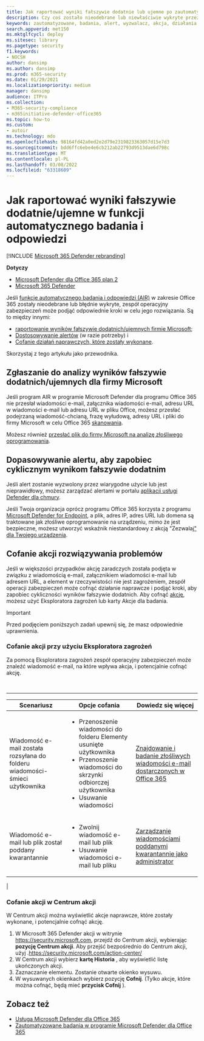 ```yaml
---
title: Jak raportować wyniki fałszywie dodatnie lub ujemne po zautomatyzowanym śledztwie w programie Microsoft Defender Office 365
description: Czy coś zostało nieodebrane lub niewłaściwie wykryte przez program AIR w programie Microsoft Defender dla systemu Office 365? Dowiedz się, jak przesłać do firmy Microsoft wyniki fałszywie dodatnie lub ujemne fałszywie ujemne w celu analizy.
keywords: zautomatyzowane, badania, alert, wyzwalacz, akcja, działania naprawcze, wynik fałszywie dodatni, wynik fałszywie ujemny
search.appverid: met150
ms.mktglfcycl: deploy
ms.sitesec: library
ms.pagetype: security
f1.keywords:
- NOCSH
author: dansimp
ms.author: dansimp
ms.prod: m365-security
ms.date: 01/29/2021
ms.localizationpriority: medium
manager: dansimp
audience: ITPro
ms.collection:
- M365-security-compliance
- m365initiative-defender-office365
ms.topic: how-to
ms.custom:
- autoir
ms.technology: mdo
ms.openlocfilehash: 98164fd42a0ed2e2d79e2319823363057d15e7d3
ms.sourcegitcommit: bdd6ffc6ebe4e6cb212ab22793d9513dae6d798c
ms.translationtype: MT
ms.contentlocale: pl-PL
ms.lasthandoff: 03/08/2022
ms.locfileid: "63318609"
---
```

# <a name="how-to-report-false-positivesnegatives-in-automated-investigation-and-response-capabilities"></a>Jak raportować wyniki fałszywie dodatnie/ujemne w funkcji automatycznego badania i odpowiedzi

[!INCLUDE [Microsoft 365 Defender rebranding](../includes/microsoft-defender-for-office.md)]

**Dotyczy**
- [Microsoft Defender dla Office 365 plan 2](defender-for-office-365.md)
- [Microsoft 365 Defender](../defender/microsoft-365-defender.md)

Jeśli [funkcje automatycznego badania i odpowiedzi (AIR)](automated-investigation-response-office.md) w zakresie Office 365 zostały nieodebrane lub błędnie wykryte, zespół operacyjny zabezpieczeń może podjąć odpowiednie kroki w celu jego rozwiązania. Są to między innymi:

- [raportowanie wyników fałszywie dodatnich/ujemnych firmie Microsoft](#report-a-false-positivenegative-to-microsoft-for-analysis);
- [Dostosowywanie alertów](#adjust-an-alert-to-prevent-false-positives-from-recurring) (w razie potrzeby) i
- [Cofanie działań naprawczych, które zostały wykonane](#undo-a-remediation-action).

Skorzystaj z tego artykułu jako przewodnika.

## <a name="report-a-false-positivenegative-to-microsoft-for-analysis"></a>Zgłaszanie do analizy wyników fałszywie dodatnich/ujemnych dla firmy Microsoft

Jeśli program AIR w programie Microsoft Defender dla programu Office 365 nie przesłał wiadomości e-mail, załącznika wiadomości e-mail, adresu URL w wiadomości e-mail lub adresu URL w pliku Office, możesz przesłać podejrzaną wiadomość-chcianą, frazę wyłudową, adresy URL i pliki do firmy Microsoft w celu Office 365 [skanowania](admin-submission.md).

Możesz również [przesłać plik do firmy Microsoft na analizę złośliwego oprogramowania](https://www.microsoft.com/wdsi/filesubmission).

## <a name="adjust-an-alert-to-prevent-false-positives-from-recurring"></a>Dopasowywanie alertu, aby zapobiec cyklicznym wynikom fałszywie dodatnim

Jeśli alert zostanie wyzwolony przez wiarygodne użycie lub jest nieprawidłowy, możesz zarządzać alertami w portalu [aplikacji usługi Defender dla chmury](/cloud-app-security/managing-alerts).

Jeśli Twoja organizacja oprócz programu Office 365 korzysta z programu [Microsoft Defender for Endpoint](/windows/security/threat-protection), a plik, adres IP, adres URL lub domena są traktowane jak złośliwe oprogramowanie na urządzeniu, mimo że jest bezpieczne, możesz utworzyć wskaźnik niestandardowy z akcją "Zezwalaj[" dla Twojego urządzenia](/windows/security/threat-protection/microsoft-defender-atp/manage-indicators).

## <a name="undo-a-remediation-action"></a>Cofanie akcji rozwiązywania problemów

Jeśli w większości przypadków akcję zaradczych została podjęta w związku z wiadomością e-mail, załącznikiem wiadomości e-mail lub adresem URL, a element w rzeczywistości nie jest zagrożeniem, zespół operacji zabezpieczeń może cofnąć działanie naprawcze i podjąć kroki, aby zapobiec cykliczności wyników fałszywie dodatnich. Aby cofnąć [akcję](#undo-an-action-using-threat-explorer), możesz użyć Eksploratora zagrożeń lub karty Akcje dla badania.[](#undo-an-action-in-the-action-center)

> [!IMPORTANT]
> Przed podjęciem poniższych zadań upewnij się, że masz odpowiednie uprawnienia.

### <a name="undo-an-action-using-threat-explorer"></a>Cofanie akcji przy użyciu Eksploratora zagrożeń

Za pomocą Eksploratora zagrożeń zespół operacyjny zabezpieczeń może znaleźć wiadomość e-mail, na które wpływa akcja, i potencjalnie cofnąć akcję.

<br>

****

|Scenariusz|Opcje cofania|Dowiedz się więcej|
|---|---|---|
|Wiadomość e-mail została rozsyłana do folderu wiadomości-śmieci użytkownika|<ul><li>Przenoszenie wiadomości do folderu Elementy usunięte użytkownika</li><li>Przenoszenie wiadomości do skrzynki odbiorczej użytkownika</li><li>Usuwanie wiadomości</li></ul>|[Znajdowanie i badanie złośliwych wiadomości e-mail dostarczonych w Office 365](investigate-malicious-email-that-was-delivered.md)|
|Wiadomość e-mail lub plik został poddany kwarantannie|<ul><li>Zwolnij wiadomość e-mail lub plik</li><li> Usuwanie wiadomości e-mail lub pliku</li></ul>|[Zarządzanie wiadomościami poddanymi kwarantannie jako administrator](manage-quarantined-messages-and-files.md)|
|

### <a name="undo-an-action-in-the-action-center"></a>Cofanie akcji w Centrum akcji

W Centrum akcji można wyświetlić akcje naprawcze, które zostały wykonane, i potencjalnie cofnąć akcję.

1. W Microsoft 365 Defender akcji w witrynie <https://security.microsoft.com>, przejdź do Centrum akcji, wybierając **pozycję Centrum akcji**. Aby przejść bezpośrednio do Centrum akcji, użyj .<https://security.microsoft.com/action-center/>
2. W Centrum akcji wybierz **kartę Historia** , aby wyświetlić listę ukończonych akcji.
3. Zaznaczanie elementu. Zostanie otwarte okienko wysuwu.
4. W wysuwanych okienkach wybierz pozycję **Cofnij**. (Tylko akcje, które można cofnąć, będą mieć **przycisk Cofnij** ).

## <a name="see-also"></a>Zobacz też

- [Usługa Microsoft Defender dla Office 365](defender-for-office-365.md)
- [Zautomatyzowane badania w programie Microsoft Defender dla Office 365](office-365-air.md)
